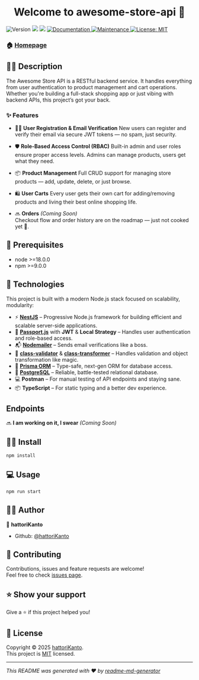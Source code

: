<h1 align="center">Welcome to awesome-store-api 👋</h1>
<p>
  <img alt="Version" src="https://img.shields.io/badge/version-1.0.0-blue.svg?cacheSeconds=2592000" />
  <img src="https://img.shields.io/badge/node-%3E%3D18.0.0-blue.svg" />
  <img src="https://img.shields.io/badge/npm-%3E%3D9.0.0-blue.svg" />
  <a href="https://github.com/hattoriKanto/awesome-store-api#readme" target="_blank">
    <img alt="Documentation" src="https://img.shields.io/badge/documentation-yes-brightgreen.svg" />
  </a>
  <a href="https://github.com/hattoriKanto/awesome-store-api/graphs/commit-activity" target="_blank">
    <img alt="Maintenance" src="https://img.shields.io/badge/Maintained%3F-yes-green.svg" />
  </a>
  <a href="https://github.com/hattoriKanto/awesome-store-api/blob/master/LICENSE" target="_blank">
    <img alt="License: MIT" src="https://img.shields.io/github/license/hattoriKanto/awesome-store-api" />
  </a>
</p>

### 🏠 [Homepage](https://github.com/hattoriKanto/awesome-store-api#readme)

## ✍🏼 Description

The Awesome Store API is a RESTful backend service. It handles everything from user authentication to product management and cart operations. Whether you're building a full-stack shopping app or just vibing with backend APIs, this project’s got your back.

### ✨ Features

- 🧑‍💻 **User Registration & Email Verification**
  New users can register and verify their email via secure JWT tokens — no spam, just security.

- 🛡️ **Role-Based Access Control (RBAC)**
  Built-in admin and user roles ensure proper access levels. Admins can manage products, users get what they need.

- 📦 **Product Management**
  Full CRUD support for managing store products — add, update, delete, or just browse.

- 🛍️ **User Carts**
  Every user gets their own cart for adding/removing products and living their best online shopping life.

- 🔜 **Orders** _(Coming Soon)_  
  Checkout flow and order history are on the roadmap — just not cooked yet 🍳.

## 🔑 Prerequisites

- node >=18.0.0
- npm >=9.0.0

## 🧪 Technologies

This project is built with a modern Node.js stack focused on scalability, modularity:

- ⚡ **[NestJS](https://nestjs.com/)** – Progressive Node.js framework for building efficient and scalable server-side applications.
- 🔐 **[Passport.js](http://www.passportjs.org/)** with **JWT** & **Local Strategy** – Handles user authentication and role-based access.
- 📬 **[Nodemailer](https://nodemailer.com/)** – Sends email verifications like a boss.
- 🧠 **[class-validator](https://github.com/typestack/class-validator)** & **[class-transformer](https://github.com/typestack/class-transformer)** – Handles validation and object transformation like magic.
- 🧬 **[Prisma ORM](https://www.prisma.io/)** – Type-safe, next-gen ORM for database access.
- 🐘 **[PostgreSQL](https://www.postgresql.org/)** – Reliable, battle-tested relational database.
- 💻 **Postman** – For manual testing of API endpoints and staying sane.
- 📦 **TypeScript** – For static typing and a better dev experience.

## Endpoints

🔜 **I am working on it, I swear** _(Coming Soon)_

## 💪🏼 Install

```sh
npm install
```

## 💻 Usage

```sh
npm run start
```

## 👦🏼 Author

👤 **hattoriKanto**

- Github: [@hattoriKanto](https://github.com/hattoriKanto)

## 🤝 Contributing

Contributions, issues and feature requests are welcome!<br />Feel free to check [issues page](https://github.com/hattoriKanto/awesome-store-api/issues).

## ⭐️ Show your support

Give a ⭐️ if this project helped you!

## 📝 License

Copyright © 2025 [hattoriKanto](https://github.com/hattoriKanto).<br />
This project is [MIT](https://github.com/hattoriKanto/awesome-store-api/blob/master/LICENSE) licensed.

---

_This README was generated with ❤️ by [readme-md-generator](https://github.com/kefranabg/readme-md-generator)_
